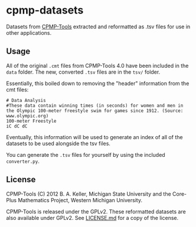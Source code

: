 # cpmp-datasets

Datasets from [CPMP-Tools](https://www.core-plusmath.org/CPMP-Tools/) extracted and reformatted as .tsv files for use in other applications.

## Usage
All of the original `.cmt` files from CPMP-Tools 4.0 have been included in the `data` folder.
The new, converted `.tsv` files are in the `tsv/` folder.

Essentially, this boiled down to removing the "header" information from the cmt files:
```
# Data Analysis
#These data contain winning times (in seconds) for women and men in the Olympic 100-meter freestyle swim for games since 1912. (Source: www.olympic.org)
100-meter Freestyle
iC dC dC
```

Eventually, this information will be used to generate an index of all of the datasets to be used alongside the tsv files.

You can generate the `.tsv` files for yourself by using the included `converter.py`.

## License

CPMP-Tools (C) 2012 B. A. Keller, Michigan State University and the Core-Plus Mathematics Project, Western Michigan University.

CPMP-Tools is released under the GPLv2. These reformatted datasets are also available under GPLv2. See [LICENSE.md](LICENSE.md) for a copy of the license.